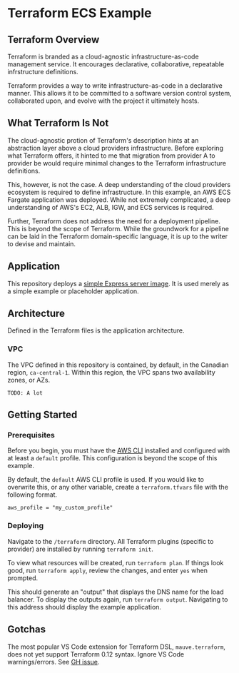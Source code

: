 # Terraform ECS Example

## Terraform Overview

Terraform is branded as a cloud-agnostic infrastructure-as-code management service. It encourages declarative, collaborative, repeatable infrstructure definitions.

Terraform provides a way to write infrastructure-as-code in a declarative manner. This allows it to be committed to a software version control system, collaborated upon, and evolve with the project it ultimately hosts.

## What Terraform Is Not

The cloud-agnostic protion of Terraform's description hints at an abstraction layer above a cloud providers infrastructure. Before exploring what Terraform offers, it hinted to me that migration from provider A to provider be would require minimal changes to the Terraform infrastructure definitions.

This, however, is not the case. A deep understanding of the cloud providers ecosystem is required to define infrastructure. In this example, an AWS ECS Fargate application was deployed. While not extremely complicated, a deep understanding of AWS's EC2, ALB, IGW, and ECS services is required.

Further, Terraform does not address the need for a deployment pipeline. This is beyond the scope of Terraform. While the groundwork for a pipeline can be laid in the Terraform domain-specific language, it is up to the writer to devise and maintain.

## Application

This repository deploys a [simple Express server image](https://hub.docker.com/repository/docker/ashtonmeuser/dockerized-express/builds). It is used merely as a simple example or placeholder application.

## Architecture

Defined in the Terraform files is the application architecture.

### VPC

The VPC defined in this repository is contained, by default, in the Canadian region, `ca-central-1`. Within this region, the VPC spans two availability zones, or AZs.

```
TODO: A lot
```

## Getting Started

### Prerequisites

Before you begin, you must have the [AWS CLI](https://aws.amazon.com/cli/) installed and configured with at least a `default` profile. This configuration is beyond the scope of this example.

By default, the `default` AWS CLI profile is used. If you would like to overwrite this, or any other variable, create a `terraform.tfvars` file with the following format.

```
aws_profile = "my_custom_profile"
```

### Deploying

Navigate to the `/terraform` directory. All Terraform plugins (specific to provider) are installed by running `terraform init`.

To view what resources will be created, run `terraform plan`. If things look good, run `terraform apply`, review the changes, and enter `yes` when prompted.

This should generate an "output" that displays the DNS name for the load balancer. To display the outputs again, run `terraform output`. Navigating to this address should display the example application.

## Gotchas

The most popular VS Code extension for Terraform DSL, `mauve.terraform`, does not yet support Terraform 0.12 syntax. Ignore VS Code warnings/errors. See [GH issue](https://github.com/hashicorp/vscode-terraform/issues/157).
